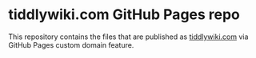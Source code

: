 # tiddlywiki.com GitHub Pages repo

This repository contains the files that are published as <a href="http://tiddlywiki.com/">tiddlywiki.com</a> via GitHub Pages custom domain feature.
